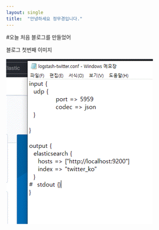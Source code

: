 ```yaml
---
layout: single
title:  "안녕하세요 정무경입니다."
---
```

#오늘 처음 블로그를 만들었어

블로그 첫번째 이미지



![0](../images/2022-11-25-first/0.GIF)
